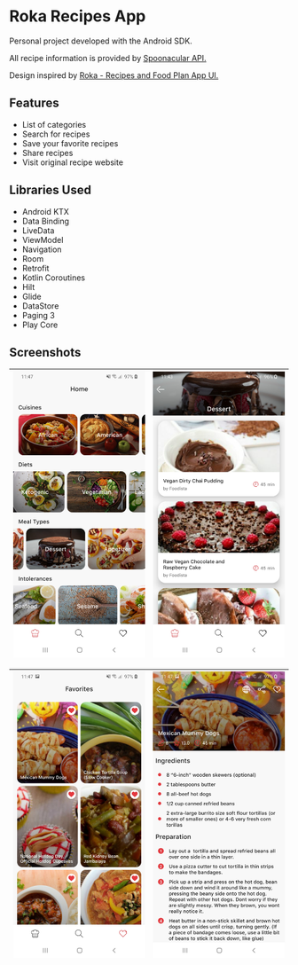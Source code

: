 # Roka Recipes App
Personal project developed with the Android SDK.

All recipe information is provided by [Spoonacular API.](https://spoonacular.com/food-api) 

Design inspired by [Roka - Recipes and Food Plan App UI.](https://creativemarket.com/betush/3703359-Roka-Recipes-and-Food-Plan-App-UI)

## Features
- List of categories
- Search for recipes
- Save your favorite recipes
- Share recipes
- Visit original recipe website

## Libraries Used
- Android KTX
- Data Binding
- LiveData
- ViewModel
- Navigation
- Room
- Retrofit
- Kotlin Coroutines
- Hilt
- Glide
- DataStore
- Paging 3
- Play Core

## Screenshots
| ![Categories](assets/screenshot_1.jpg) | ![Recipes](assets/screenshot_2.jpg) |
|----------|:-------------:|

| ![Favorites](assets/screenshot_3.jpg) | ![Instructions](assets/screenshot_4.jpg) |
|----------|:-------------:|
